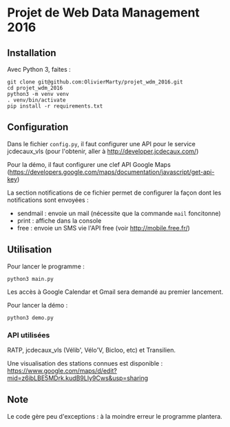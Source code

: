 # Projet de Web Data Management 2016


## Installation

Avec Python 3, faites :

    git clone git@github.com:OlivierMarty/projet_wdm_2016.git
    cd projet_wdm_2016
    python3 -m venv venv
    . venv/bin/activate
    pip install -r requirements.txt

## Configuration

Dans le fichier `config.py`, il faut configurer une API pour le service
jcdecaux_vls (pour l'obtenir, aller à http://developer.jcdecaux.com/)

Pour la démo, il faut configurer une clef API Google Maps (https://developers.google.com/maps/documentation/javascript/get-api-key)

La section notifications de ce fichier permet de configurer la façon dont les
notifications sont envoyées :
 - sendmail : envoie un mail (nécessite que la commande `mail` foncitonne)
 - print : affiche dans la console
 - free : envoie un SMS vie l'API free (voir http://mobile.free.fr/)

## Utilisation

Pour lancer le programme :

    python3 main.py

Les accès à Google Calendar et Gmail sera demandé au premier lancement.

Pour lancer la démo :

    python3 demo.py

### API utilisées

RATP, jcdecaux_vls (Vélib', Vélo'V, Bicloo, etc) et Transilien.

Une visualisation des stations connues est disponible : https://www.google.com/maps/d/edit?mid=z6ibLBE5MDrk.kudB9LIy9Cws&usp=sharing

## Note

Le code gère peu d'exceptions : à la moindre erreur le programme plantera.
